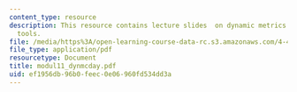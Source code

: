 ```yaml
---
content_type: resource
description: This resource contains lecture slides  on dynamic metrics and related
  tools.
file: /media/https%3A/open-learning-course-data-rc.s3.amazonaws.com/4-493-natural-light-in-design-january-iap-2006/ef1956db96b0feec0e06960fd534dd3a_modul11_dynmcday.pdf
file_type: application/pdf
resourcetype: Document
title: modul11_dynmcday.pdf
uid: ef1956db-96b0-feec-0e06-960fd534dd3a
---
```

